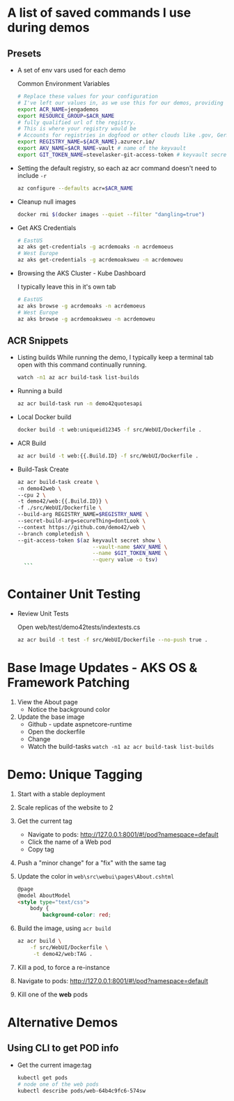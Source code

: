# A list of saved commands I use during demos

## Presets
- A set of env vars used for each demo
    
    Common Environment Variables
    ```sh
    # Replace these values for your configuration
    # I've left our values in, as we use this for our demos, providing some examples
    export ACR_NAME=jengademos
    export RESOURCE_GROUP=$ACR_NAME
    # fully qualified url of the registry. 
    # This is where your registry would be
    # Accounts for registries in dogfood or other clouds like .gov, Germany and China
    export REGISTRY_NAME=${ACR_NAME}.azurecr.io/ 
    export AKV_NAME=$ACR_NAME-vault # name of the keyvault
    export GIT_TOKEN_NAME=stevelasker-git-access-token # keyvault secret name
    ```

- Setting the default registry, so each az acr command doesn't need to include `-r`
    ```sh
    az configure --defaults acr=$ACR_NAME
    ```
- Cleanup null images
    ```sh
    docker rmi $(docker images --quiet --filter "dangling=true")
    ```
- Get AKS Credentials
    ```sh
    # EastUS
    az aks get-credentials -g acrdemoaks -n acrdemoeus
    # West Europe
    az aks get-credentials -g acrdemoaksweu -n acrdemoweu
    ```
- Browsing the AKS Cluster - Kube Dashboard

  I typically leave this in it's own tab

    ```sh
    # EastUS
    az aks browse -g acrdemoaks -n acrdemoeus
    # West Europe
    az aks browse -g acrdemoaksweu -n acrdemoweu
    ```

## ACR Snippets
- Listing builds
    While running the demo, I typically keep a terminal tab open with this command continually running.
    ```sh
    watch -n1 az acr build-task list-builds
    ```

- Running a build
    ```sh
    az acr build-task run -n demo42quotesapi
    ```
- Local Docker build
    ```sh
    docker build -t web:uniqueid12345 -f src/WebUI/Dockerfile .
    ```

- ACR Build
    ```sh
    az acr build -t web:{{.Build.ID} -f src/WebUI/Dockerfile .
    ```

- Build-Task Create
    ```sh
    az acr build-task create \
    -n demo42web \
    --cpu 2 \
    -t demo42/web:{{.Build.ID}} \
    -f ./src/WebUI/Dockerfile \
    --build-arg REGISTRY_NAME=$REGISTRY_NAME \
    --secret-build-arg=secureThing=dontLook \
    --context https://github.com/demo42/web \
    --branch completedish \
    --git-access-token $(az keyvault secret show \
                            --vault-name $AKV_NAME \
                            --name $GIT_TOKEN_NAME \
                            --query value -o tsv) 
      ```

# Container Unit Testing
-  Review Unit Tests

    Open web/test/demo42tests/indextests.cs
    ```sh
    az acr build -t test -f src/WebUI/Dockerfile --no-push true .
    ```
# Base Image Updates - AKS OS & Framework Patching

1.  View the About page
    -   Notice the background color
1.  Update the base image
    - Github - update aspnetcore-runtime 
    - Open the dockerfile
    - Change 
    - Watch the build-tasks `watch -n1 az acr build-task list-builds`


# Demo: Unique Tagging 
1. Start with a stable deployment
1. Scale replicas of the website to 2
1. Get the current tag
    - Navigate to pods: http://127.0.0.1:8001/#!/pod?namespace=default
    -   Click the name of a Web pod
    - Copy tag 
1. Push a "minor change" for a "fix" with the same tag
1. Update the color in `web\src\webui\pages\About.cshtml`
    ```html
    @page
    @model AboutModel
    <style type="text/css">
        body {
            background-color: red;
    ```
1. Build the image, using `acr build`
    ```sh
    az acr build \
        -f src/WebUI/Dockerfile \
         -t demo42/web:TAG .
    ```

1. Kill a pod, to force a re-instance
1. Navigate to pods: http://127.0.0.1:8001/#!/pod?namespace=default
1. Kill one of the **web**  pods

# Alternative Demos

## Using CLI to get POD info
- Get the current image:tag
    ```sh
    kubectl get pods
    # node one of the web pods
    kubectl describe pods/web-64b4c9fc6-574sw
    ```
